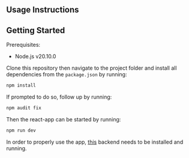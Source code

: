 ## Usage Instructions

## Getting Started

Prerequisites: <br>

- Node.js v20.10.0

Clone this repository then navigate to the project folder and
install all dependencies from the `package.json` by running:

```sh
npm install
```

If prompted to do so, follow up by running:

```sh
npm audit fix
```

Then the react-app can be started by running:

```sh
npm run dev
```

In order to properly use the app, [this](https://github.com/lennardwagner/decision_tree_backend) backend needs to be installed
and running.
